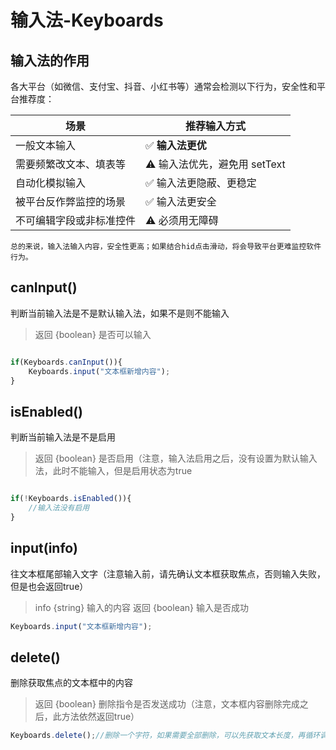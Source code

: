 # 输入法-Keyboards

## 输入法的作用

各大平台（如微信、支付宝、抖音、小红书等）通常会检测以下行为，安全性和平台推荐度：

| 场景           | 推荐输入方式               |
| ------------ | -------------------- |
| 一般文本输入       | ✅ **输入法更优**          |
| 需要频繁改文本、填表等  | ⚠️ 输入法优先，避免用 setText |
| 自动化模拟输入      | ✅ 输入法更隐蔽、更稳定         |
| 被平台反作弊监控的场景  | ✅ 输入法更安全             |
| 不可编辑字段或非标准控件 | ⚠️ 必须用无障碍            |


`总的来说，输入法输入内容，安全性更高；如果结合hid点击滑动，将会导致平台更难监控软件行为。`

## canInput()
判断当前输入法是不是默认输入法，如果不是则不能输入

> 返回 {boolean}  是否可以输入

```js

if(Keyboards.canInput()){
    Keyboards.input("文本框新增内容");
}
```

## isEnabled()
判断当前输入法是不是启用

> 返回 {boolean}  是否启用（注意，输入法启用之后，没有设置为默认输入法，此时不能输入，但是启用状态为true

```js

if(!Keyboards.isEnabled()){
    //输入法没有启用
}
```


## input(info)
往文本框尾部输入文字（注意输入前，请先确认文本框获取焦点，否则输入失败，但是也会返回true）

> info {string}  输入的内容
> 返回 {boolean}  输入是否成功
>

```js
Keyboards.input("文本框新增内容");
```

## delete()
删除获取焦点的文本框中的内容

> 返回 {boolean}  删除指令是否发送成功（注意，文本框内容删除完成之后，此方法依然返回true）
>

```js
Keyboards.delete();//删除一个字符，如果需要全部删除，可以先获取文本长度，再循环调用delete方法
```